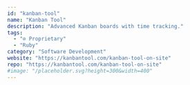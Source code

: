 ```yaml
---
id: "kanban-tool"
name: "Kanban Tool"
description: "Advanced Kanban boards with time tracking."
tags:
  - "⊘ Proprietary"
  - "Ruby"
category: "Software Development"
website: "https://kanbantool.com/kanban-tool-on-site"
repo: "https://kanbantool.com/kanban-tool-on-site"
#image: "/placeholder.svg?height=300&width=400"
---
```


